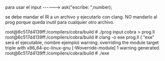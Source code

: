 para usar el input ------> ask("escribe: ",number);

se debe mandar el IR a un archivo y ejecutarlo con clang. NO mandarlo al prog porque queda inutil para cualquier
otro archivo.

root@6c517d4139ff:/compilers/cobra/build # ./prog input.cobra > prog.ll
root@6c517d4139ff:/compilers/cobra/build # clang -o exe prog.ll          (  "exe" será el ejecutable, nombre ejemplo)
warning: overriding the module target triple with x86_64-pc-linux-gnu [-Woverride-module]
1 warning generated.
root@6c517d4139ff:/compilers/cobra/build # ./exe
